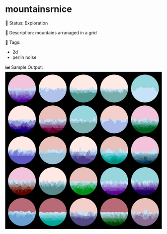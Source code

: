 # mountainsrnice

🧪 Status: Exploration

📎 Description: mountains arranaged in a grid 

🎨 Tags: 
- 2d
- perlin noise

🖼️ Sample Output:  
<img src="mountains.webp" alt="mountainsrnice Sample Output" width="800" />
